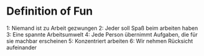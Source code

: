 # Definition of Fun
1: Niemand ist zu Arbeit gezwungen
2: Jeder soll Spaß beim arbeiten haben
3: Eine spannte Arbeitsumwelt
4: Jede Person übernimmt Aufgaben, die für sie machbar erscheinen
5: Konzentriert arbeiten
6: Wir nehmen Rücksicht aufeinander
